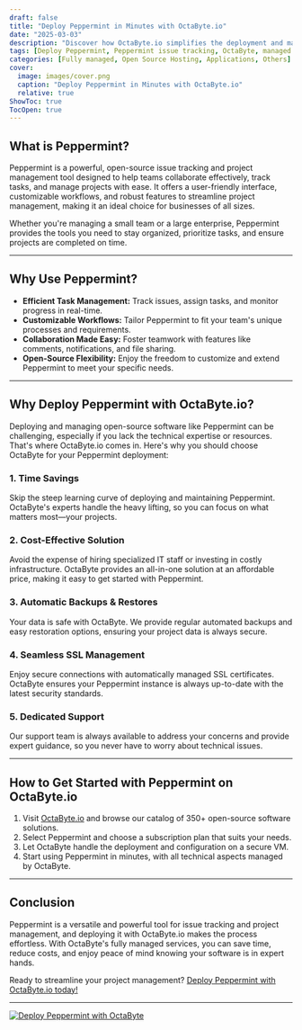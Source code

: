 ```yaml
---
draft: false
title: "Deploy Peppermint in Minutes with OctaByte.io"
date: "2025-03-03"
description: "Discover how OctaByte.io simplifies the deployment and management of Peppermint, an open-source issue tracking and project management tool. Save time, reduce costs, and enjoy seamless support with OctaByte's fully managed services."
tags: [Deploy Peppermint, Peppermint issue tracking, OctaByte, managed open-source software, project management tool, automated backups, SSL management, cost-effective IT solutions, open-source software deployment, Peppermint hosting]
categories: [Fully managed, Open Source Hosting, Applications, Others]
cover:
  image: images/cover.png
  caption: "Deploy Peppermint in Minutes with OctaByte.io"
  relative: true
ShowToc: true
TocOpen: true
---
```



## What is Peppermint?

Peppermint is a powerful, open-source issue tracking and project management tool designed to help teams collaborate effectively, track tasks, and manage projects with ease. It offers a user-friendly interface, customizable workflows, and robust features to streamline project management, making it an ideal choice for businesses of all sizes.

Whether you're managing a small team or a large enterprise, Peppermint provides the tools you need to stay organized, prioritize tasks, and ensure projects are completed on time.

---

## Why Use Peppermint?

- **Efficient Task Management:** Track issues, assign tasks, and monitor progress in real-time.
- **Customizable Workflows:** Tailor Peppermint to fit your team's unique processes and requirements.
- **Collaboration Made Easy:** Foster teamwork with features like comments, notifications, and file sharing.
- **Open-Source Flexibility:** Enjoy the freedom to customize and extend Peppermint to meet your specific needs.

---

## Why Deploy Peppermint with OctaByte.io?

Deploying and managing open-source software like Peppermint can be challenging, especially if you lack the technical expertise or resources. That's where OctaByte.io comes in. Here's why you should choose OctaByte for your Peppermint deployment:

### 1. **Time Savings**
   Skip the steep learning curve of deploying and maintaining Peppermint. OctaByte's experts handle the heavy lifting, so you can focus on what matters most—your projects.

### 2. **Cost-Effective Solution**
   Avoid the expense of hiring specialized IT staff or investing in costly infrastructure. OctaByte provides an all-in-one solution at an affordable price, making it easy to get started with Peppermint.

### 3. **Automatic Backups & Restores**
   Your data is safe with OctaByte. We provide regular automated backups and easy restoration options, ensuring your project data is always secure.

### 4. **Seamless SSL Management**
   Enjoy secure connections with automatically managed SSL certificates. OctaByte ensures your Peppermint instance is always up-to-date with the latest security standards.

### 5. **Dedicated Support**
   Our support team is always available to address your concerns and provide expert guidance, so you never have to worry about technical issues.

---

## How to Get Started with Peppermint on OctaByte.io

1. Visit [OctaByte.io](https://octabyte.io) and browse our catalog of 350+ open-source software solutions.
2. Select Peppermint and choose a subscription plan that suits your needs.
3. Let OctaByte handle the deployment and configuration on a secure VM.
4. Start using Peppermint in minutes, with all technical aspects managed by OctaByte.

---

## Conclusion

Peppermint is a versatile and powerful tool for issue tracking and project management, and deploying it with OctaByte.io makes the process effortless. With OctaByte's fully managed services, you can save time, reduce costs, and enjoy peace of mind knowing your software is in expert hands.

Ready to streamline your project management? [Deploy Peppermint with OctaByte.io today!](https://octabyte.io)

---

[![Deploy Peppermint with OctaByte](/images/deploy-on-octabyte.png)](https://octabyte.io/fully-managed-open-source-services/applications/others/peppermint)